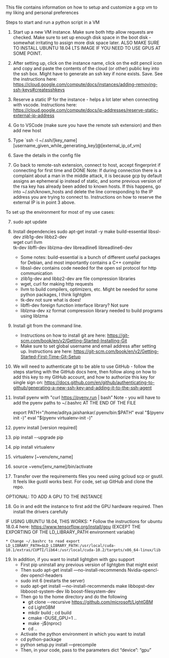 This file contains information on how to setup and customize a gcp vm to my liking and personal preferences

Steps to start and run a python script in a VM

1) Start up a new VM instance. Make sure both http allow requests are checked. Make sure to set up enough disk space in the boot disk - somewhat irritating to assign more disk space later. ALSO MAKE SURE TO INSTALL UBUNTU 18.04 LTS IMAGE IF YOU NEED TO USE GPUS AT SOME POINT. 
2) After setting up, click on the instance name, click on the edit pencil icon and copy and paste the contents of the cloud (or other) public key into the ssh box. Might have to generate an ssh key if none exists. Save. See the instructions here: https://cloud.google.com/compute/docs/instances/adding-removing-ssh-keys#createsshkeys
3) Reserve a static IP for the instance - helps a lot later when connecting with vscode. Instructions here: https://cloud.google.com/compute/docs/ip-addresses/reserve-static-external-ip-address

3) Go to VSCode (make sure you have the remote ssh extension) and then add new host
4) Type `ssh -I ~/.ssh/[key_name] [username_given_while_generating_key]@[external_ip_of_vm]
5) Save the details in the config file
6) Go back to remote-ssh extension, connect to host, accept fingerprint if connecting for first time and DONE
	Note: If during connection there is a complaint about a man in the middle attack, it is because gcp by default assigns an ephemeral	ip instead of static, and some previous version of the rsa key has already been added to known hosts. If this happens, go into ~/.ssh/known_hosts and delete the line corresponding to the IP address you are trying to connect to. Instructions on how to reserve the external IP is in point 3 above. 

To set up the environment for most of my use cases:

7) sudo apt update



8) Install dependencies
	sudo apt-get install -y make build-essential libssl-dev zlib1g-dev libbz2-dev \
	wget curl llvm \
	tk-dev libffi-dev liblzma-dev libreadline6 libreadline6-dev


	* Some notes: build-essential is a bunch of different useful packages for Debian, and most importantly contains a C++ compiler
	* libssl-dev contains code needed for the open ssl protocol for http communication
	* zlib1g-dev and libbz2-dev are file compression libraries
	* wget, curl for making http requests
	* llvm to build compilers, optimizers, etc. Might be needed for some python packages, I think lightgbm
	* tk-dev not sure what is does!
	* libffi-dev foreign function interface library? Not sure
	* liblzma-dev xz format compression library needed to build programs using liblzma


9) Install git from the command line.
	* Instructions on how to install git are here: https://git-scm.com/book/en/v2/Getting-Started-Installing-Git
	* Make sure to set global username and email address after setting up. Instructions are here: https://git-scm.com/book/en/v2/Getting-Started-First-Time-Git-Setup
10) We will need to authenticate git to be able to use GitHub - follow the steps starting with the GitHub docs here, then follow along on how to add this key to my GitHub account, and how to authorize this key for single sign on:
	https://docs.github.com/en/github/authenticating-to-github/generating-a-new-ssh-key-and-adding-it-to-the-ssh-agent

11) Install pyenv with "curl https://pyenv.run | bash”
	Note - you will have to add the pyenv paths to ~/.bashrc AT THE END OF THE FILE
	
	export PATH="/home/aditya.jaishankar/.pyenv/bin:$PATH"
	eval "$(pyenv init -)"
	eval "$(pyenv virtualenv-init -)"

12) pyenv install [version required]
13) pip install --upgrade pip
14) pip install virtualenv
15) virtualenv [~venv/env_name]
16) source ~venv/[env_name]/bin/activate

17) Transfer over the requirements files you need using gcloud scp or gsutil. It feels like gustil works best. For code, set up GitHub and clone the repo.


OPTIONAL: TO ADD A GPU TO THE INSTANCE

18) Go in and edit the instance to first add the GPU hardware required. Then install the drivers carefully

IF USING UBUNTU 18.04, THIS WORKS:
	* Follow the instructions for ubuntu 18.0.4 here: https://www.tensorflow.org/install/gpu (EXCEPT THE EXPORTING OF THE LD_LIBRARY_PATH environment variable)
 
	* Change ~/.bashrc to read export LD_LIBRARY_PATH=$LD_LIBRARY_PATH:/usr/local/cuda-10.1/extras/CUPTI/lib64:/usr/local/cuda-10.2/targets/x86_64-linux/lib

19) In addition, if you want to install lightgbm with gpu support
	* First pip uninstall any previous version of lightgbm that might exist
	* Then sudo apt-get install —no-install-recommends Nvidia-opencl-dev opencl-headers
	* sudo init 6 (restarts the server)
	* sudo apt-get install —no-install-recommends make libbopst-dev libboost-system-dev lib boost-filesystem-dev
	* Then go to the home directory and do the following
		* git clone --recursive https://github.com/microsoft/LightGBM
		* cd LightGBM
		* mkdir build ; cd build
		* cmake -DUSE_GPU=1 ..
		* make -j$(nproc)
		* cd ..
	* Activate the python environment in which you want to install
	* cd python-package
	* python setup.py install —precompile
	* Then, in your code, pass to the parameters dict “device”: “gpu”